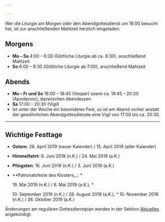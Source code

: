 ```yaml
---

---
```

Wer die Liturgie am Morgen oder den Abendgottesdienst um 18:00 besucht hat, ist zur anschließenden Mahlzeit herzlich eingeladen.

## Morgens

* **Mo – Sa** 4:00 – 6:30 (Göttliche Liturgie ab ca. 6:30), anschließend Mahlzeit
* **So** 6:00 – 8:30 (Göttliche Liturgie ab 7:00), anschließend Mahlzeit

## Abends

* **Mo – Fr und So** 18:00 – 18:45 (Vesper) sowie ca. 19:45 – 20:20 (Apodipnon), dazwischen Abendessen
* **Sa** 17:00 – 20:30 (Vigil)
* Ist unter der Woche ein besonderes Fest, so ist am Abend vorher anstatt der gewöhnlichen Abendgottesdienste eine Vigil von 17:00 bis ca. 20:30.

<hr>

## Wichtige Festtage

* **Ostern**: 28. April 2019 (neuer Kalender) / 15. April 2019 (alter Kalender)
* **Himmelfahrt**: 6. Juni 2019 (n.K.) / 24. Mai 2019 (a.K.)
* **Pfingsten**: 16. Juni 2019 (n.K.) / 3. Juni 2019 (a.K.)
* **Patronatsfeste des Klosters__:
  \*

  19\. Mai 2019 (n.K.) / 6. Mai 2019 (a.K.),
  * 

    10\. September 2019 (n.K.) / 28. August 2019 (a.K.),
  * 
    10. November 2019 (n.K.) / 28. Oktober 2019 (a.K.)

Änderungen am regulären Gottesdienstplan werden in der Sektion [Aktuelles](https://www.hiobmon.org/news/) angekündigt.